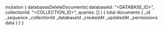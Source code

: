 mutation {
    databasesDeleteDocuments(
        databaseId: "<DATABASE_ID>",
        collectionId: "<COLLECTION_ID>",
        queries: []
    ) {
        total
        documents {
            _id
            _sequence
            _collectionId
            _databaseId
            _createdAt
            _updatedAt
            _permissions
            data
        }
    }
}
